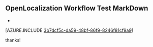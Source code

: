 ## OpenLocalization Workflow Test MarkDown
* 

[AZURE.INCLUDE [3b7dcf5c-da59-48bf-86f9-8246f81cf9a9](calleeMd1.md)]

 
thanks!